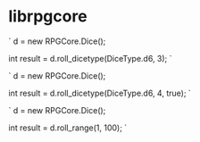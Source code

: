 # librpgcore


`
  d = new RPGCore.Dice();

  int result = d.roll_dicetype(DiceType.d6, 3);
`


`
  d = new RPGCore.Dice();

  int result = d.roll_dicetype(DiceType.d6, 4, true);
`
 


`
  d = new RPGCore.Dice();
  
  int result = d.roll_range(1, 100);
`